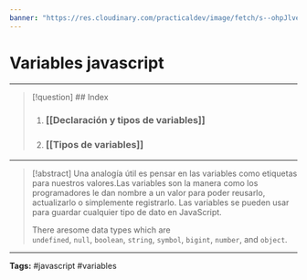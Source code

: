 ```yaml
---
banner: "https://res.cloudinary.com/practicaldev/image/fetch/s--ohpJlve1--/c_imagga_scale,f_auto,fl_progressive,h_420,q_auto,w_1000/https://res.cloudinary.com/drquzbncy/image/upload/v1586605549/javascript_banner_sxve2l.jpg"
---
```

# Variables javascript
<hr> 

> [!question] ## Index
> 
>1. ### [[Declaración y tipos de variables]]
>2. ###  [[Tipos de variables]]
>

<hr> 

> [!abstract]
> Una analogía útil es pensar en las variables como etiquetas para nuestros valores.Las variables son la manera como los programadores le dan nombre a un valor para poder reusarlo, actualizarlo o simplemente registrarlo. Las variables se pueden usar para guardar cualquier tipo de dato en JavaScript.
> 
> There aresome data types which are  `undefined`, `null`, `boolean`, `string`, `symbol`, `bigint`, `number`, and `object`.

<hr>
<b>Tags:</b> #javascript #variables